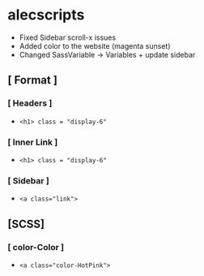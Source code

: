 # alecscripts

- Fixed Sidebar scroll-x issues
- Added color to the website (magenta sunset)
- Changed SassVariable -> Variables + update sidebar

## [ Format ]

### [ Headers ]
- `<h1> class = "display-6"`

### [ Inner Link ]
- `<h1> class = "display-6"`

### [ Sidebar ]
- `<a class="link">` 

## [SCSS]

### [ color-Color ]
- `<a class="color-HotPink">` 